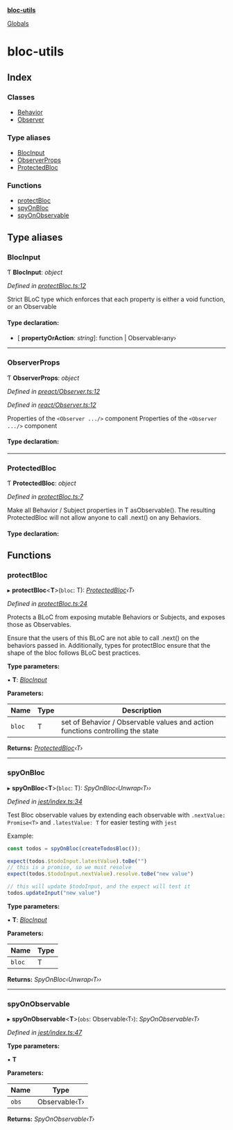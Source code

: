 **[bloc-utils](README.md)**

[Globals](globals.md)

# bloc-utils

## Index

### Classes

* [Behavior](classes/behavior.md)
* [Observer](classes/observer.md)

### Type aliases

* [BlocInput](globals.md#blocinput)
* [ObserverProps](globals.md#observerprops)
* [ProtectedBloc](globals.md#protectedbloc)

### Functions

* [protectBloc](globals.md#protectbloc)
* [spyOnBloc](globals.md#spyonbloc)
* [spyOnObservable](globals.md#spyonobservable)

## Type aliases

###  BlocInput

Ƭ **BlocInput**: *object*

*Defined in [protectBloc.ts:12](https://github.com/colelawrence/bloc-utils/blob/8bdd74f/src/protectBloc.ts#L12)*

Strict BLoC type which enforces that each property is either a void function, or an Observable

#### Type declaration:

* \[ **propertyOrAction**: *string*\]: function | Observable‹any›

___

###  ObserverProps

Ƭ **ObserverProps**: *object*

*Defined in [preact/Observer.ts:12](https://github.com/colelawrence/bloc-utils/blob/8bdd74f/src/preact/Observer.ts#L12)*

*Defined in [react/Observer.ts:12](https://github.com/colelawrence/bloc-utils/blob/8bdd74f/src/react/Observer.ts#L12)*

Properties of the `<Observer .../>` component
Properties of the `<Observer .../>` component

#### Type declaration:

___

###  ProtectedBloc

Ƭ **ProtectedBloc**: *object*

*Defined in [protectBloc.ts:7](https://github.com/colelawrence/bloc-utils/blob/8bdd74f/src/protectBloc.ts#L7)*

Make all Behavior / Subject properties in T asObservable().
The resulting ProtectedBloc will not allow anyone to call .next() on any Behaviors.

#### Type declaration:

## Functions

###  protectBloc

▸ **protectBloc**<**T**>(`bloc`: T): *[ProtectedBloc](globals.md#protectedbloc)‹T›*

*Defined in [protectBloc.ts:24](https://github.com/colelawrence/bloc-utils/blob/8bdd74f/src/protectBloc.ts#L24)*

Protects a BLoC from exposing mutable Behaviors or Subjects, and exposes those as Observables.

Ensure that the users of this BLoC are not able to call .next() on the behaviors passed in.
Additionally, types for protectBloc ensure that the shape of the bloc follows BLoC best practices.

**Type parameters:**

▪ **T**: *[BlocInput](globals.md#blocinput)*

**Parameters:**

Name | Type | Description |
------ | ------ | ------ |
`bloc` | T | set of Behavior / Observable values and action functions controlling the state  |

**Returns:** *[ProtectedBloc](globals.md#protectedbloc)‹T›*

___

###  spyOnBloc

▸ **spyOnBloc**<**T**>(`bloc`: T): *SpyOnBloc‹Unwrap‹T››*

*Defined in [jest/index.ts:34](https://github.com/colelawrence/bloc-utils/blob/8bdd74f/src/jest/index.ts#L34)*

Test Bloc observable values by extending each observable with
`.nextValue: Promise<T>` and `.latestValue: T` for easier testing with `jest`

Example:
```js
const todos = spyOnBloc(createTodosBloc());

expect(todos.$todoInput.latestValue).toBe("")
// this is a promise, so we must resolve
expect(todos.$todoInput.nextValue).resolve.toBe("new value")

// this will update $todoInput, and the expect will test it
todos.updateInput("new value")
```

**Type parameters:**

▪ **T**: *[BlocInput](globals.md#blocinput)*

**Parameters:**

Name | Type |
------ | ------ |
`bloc` | T |

**Returns:** *SpyOnBloc‹Unwrap‹T››*

___

###  spyOnObservable

▸ **spyOnObservable**<**T**>(`obs`: Observable‹T›): *SpyOnObservable‹T›*

*Defined in [jest/index.ts:47](https://github.com/colelawrence/bloc-utils/blob/8bdd74f/src/jest/index.ts#L47)*

**Type parameters:**

▪ **T**

**Parameters:**

Name | Type |
------ | ------ |
`obs` | Observable‹T› |

**Returns:** *SpyOnObservable‹T›*